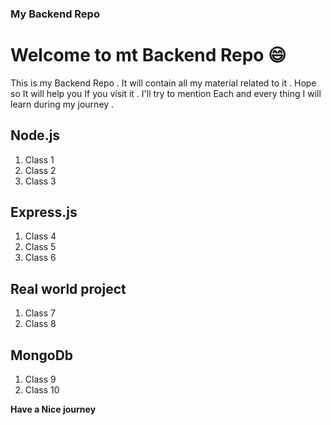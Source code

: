 ### My Backend Repo


# Welcome to mt Backend Repo 😄

This is my Backend Repo . It will contain all my material related to it . Hope so It will help you If you visit it . I'll try to mention Each and every thing I will learn during my journey . 


## Node.js

<ol>
<li>Class 1</li>
<li>Class 2</li>
<li>Class 3</li>
</ol>

## Express.js

<ol>
<li>Class 4</li>
<li>Class 5</li>
<li>Class 6</li>
</ol>

## Real world project


<ol>
<li>Class 7</li>
<li>Class 8</li>
</ol>

## MongoDb 


<ol>
<li>Class 9</li>
<li>Class 10</li>
</ol>


**Have a Nice journey**